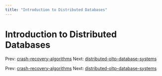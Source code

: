 ```yaml
---
title: "Introduction to Distributed Databases"
---
```


# Introduction to Distributed Databases

Prev: [crash-recovery-algorithms](crash-recovery-algorithms.md)
Next: [distributed-oltp-database-systems](distributed-oltp-database-systems.md)

Prev: [crash-recovery-algorithms](crash-recovery-algorithms.md)
Next: [distributed-oltp-database-systems](distributed-oltp-database-systems.md)
